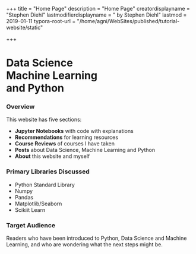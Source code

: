 +++
title = "Home Page"
description = "Home Page"
creatordisplayname = "Stephen Diehl"
lastmodifierdisplayname = " by Stephen Diehl"
lastmod = 2019-01-11
typora-root-url = "/home/agni/WebSites/published/tutorial-website/static"

+++

# Data Science<br/> Machine Learning<br/> and Python

### Overview

This website has five sections:

* **Jupyter Notebooks** with code with explanations
* **Recommendations** for learning resources
* **Course Reviews** of courses I have taken
* **Posts** about Data Science, Machine Learning and Python
* **About** this website and myself

### Primary Libraries Discussed 
- Python Standard Library
- Numpy
- Pandas
- Matplotlib/Seaborn
- Scikiit Learn

### Target Audience

Readers who have been introduced to Python, Data Science and Machine Learning, and who are wondering what the next steps might be.